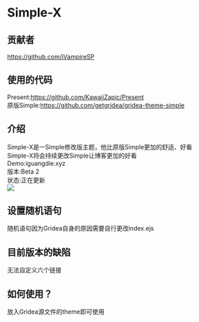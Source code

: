 # Simple-X
## 贡献者
https://github.com/iVampireSP
## 使用的代码
Present:https://github.com/KawaiiZapic/Present<br>
原版Simple:https://github.com/getgridea/gridea-theme-simple
## 介绍
Simple-X是一Simple修改版主题，他比原版Simple更加的舒适、好看<br>
Simple-X将会持续更改Simple让博客更加的好看<br>
Demo:iguangdie.xyz<br>
版本:Beta 2<br>
状态:正在更新<br>
![](http://phyllisjohnson.herokuapp.com/Simple-X-Readme/simplex-sh.png)
## 设置随机语句
随机语句因为Gridea自身的原因需要自行更改index.ejs
## 目前版本的缺陷
无法自定义六个链接
## 如何使用？
放入Gridea源文件的theme即可使用
